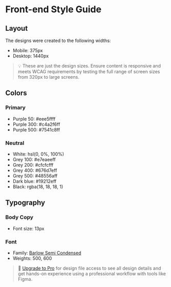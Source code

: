 # Front-end Style Guide

## Layout

The designs were created to the following widths:

- Mobile: 375px
- Desktop: 1440px

> 💡 These are just the design sizes. Ensure content is responsive and meets WCAG requirements by testing the full range of screen sizes from 320px to large screens.

## Colors

### Primary

- Purple 50: #eee5ffff
- Purple 300: #c4a2f6ff
- Purple 500: #7541c8ff

### Neutral

- White: hsl(0, 0%, 100%)
- Grey 100: #e7eaeeff
- Grey 200: #cfcfcfff
- Grey 400: #676d7eff
- Grey 500: #48556aff
- Dark blue: #19212eff
- Black: rgba(18, 18, 18, 1)

## Typography

### Body Copy

- Font size: 13px

### Font

- Family: [Barlow Semi Condensed](https://fonts.google.com/specimen/Barlow+Semi+Condensed)
- Weights: 500, 600

> 💎 [Upgrade to Pro](https://www.frontendmentor.io/pro?ref=style-guide) for design file access to see all design details and get hands-on experience using a professional workflow with tools like Figma.
